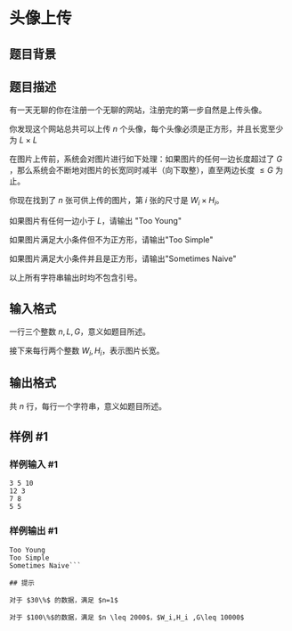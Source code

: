 # 头像上传

## 题目背景



## 题目描述

有一天无聊的你在注册一个无聊的网站，注册完的第一步自然是上传头像。

你发现这个网站总共可以上传 $n$ 个头像，每个头像必须是正方形，并且长宽至少为 $L \times L$

在图片上传前，系统会对图片进行如下处理：如果图片的任何一边长度超过了 $G$ ，那么系统会不断地对图片的长宽同时减半（向下取整），直至两边长度 $\leq G$ 为止。

你现在找到了 $n$ 张可供上传的图片，第 $i$ 张的尺寸是 $W_i \times H_i$。

如果图片有任何一边小于 $L$，请输出 "Too Young"
 
如果图片满足大小条件但不为正方形，请输出"Too Simple"

如果图片满足大小条件并且是正方形，请输出"Sometimes Naive" 

以上所有字符串输出时均不包含引号。

## 输入格式

一行三个整数 $n,L,G$，意义如题目所述。

接下来每行两个整数 $W_i,H_i$，表示图片长宽。

## 输出格式

共 $n$ 行，每行一个字符串，意义如题目所述。 

## 样例 #1

### 样例输入 #1
```
3 5 10
12 3
7 8
5 5
```

### 样例输出 #1

```
Too Young
Too Simple
Sometimes Naive```

## 提示

对于 $30\%$ 的数据，满足 $n=1$

对于 $100\%$的数据，满足 $n \leq 2000$，$W_i,H_i ,G\leq 10000$
